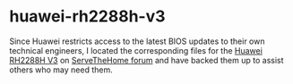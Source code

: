 # huawei-rh2288h-v3

Since Huawei restricts access to the latest BIOS updates to their own technical engineers, I located the corresponding files for the [Huawei RH2288H V3](https://support.huawei.com/enterprise/en/servers/rh2288h-v3-pid-9901881) on [ServeTheHome forum](https://forums.servethehome.com/index.php?threads/huawei-servers-resources-rh2288hv3-5288v3.36555/) and have backed them up to assist others who may need them.
